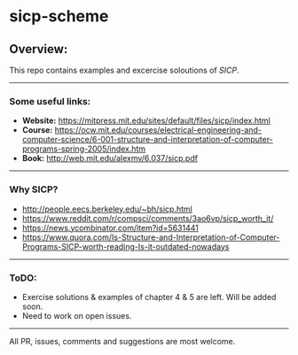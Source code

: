 # sicp-scheme

## Overview:

This repo contains examples and excercise soloutions of *SICP*.

---

### Some useful links:

- **Website:** https://mitpress.mit.edu/sites/default/files/sicp/index.html
- **Course:**  https://ocw.mit.edu/courses/electrical-engineering-and-computer-science/6-001-structure-and-interpretation-of-computer-programs-spring-2005/index.htm
- **Book:** http://web.mit.edu/alexmv/6.037/sicp.pdf

---

### Why SICP?

- http://people.eecs.berkeley.edu/~bh/sicp.html
- https://www.reddit.com/r/compsci/comments/3ao6vp/sicp_worth_it/
- https://news.ycombinator.com/item?id=5631441
- https://www.quora.com/Is-Structure-and-Interpretation-of-Computer-Programs-SICP-worth-reading-Is-it-outdated-nowadays
---

### ToDO:

- Exercise solutions & examples of chapter 4 & 5 are left. Will be added soon.
- Need to work on open issues.

---
All PR, issues, comments and suggestions are most welcome.
